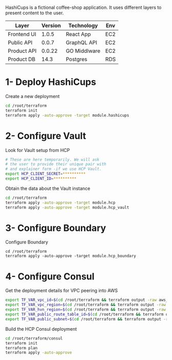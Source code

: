 HashiCups is a fictional coffee-shop application. It uses different layers to present content to the user.

| Layer       | Version | Technology   | Env |
| ----------- | ------- | ------------ | --- |
| Frontend UI | 1.0.5   | React App    | EC2 |
| Public API  | 0.0.7   | GraphQL API  | EC2 |
| Product API | 0.0.22  | GO Middlware | EC2 |
| Product DB  | 14.3    | Postgres     | RDS |

1- Deploy HashiCups
===

Create a new deployment
```bash
cd /root/terraform
terraform init
terraform apply -auto-approve -target module.hashicups
```

2- Configure Vault
===

Look for Vault setup from HCP
```bash
# These are here temporarily. We will ask
# the user to provide their unique pair with
# and explainer form -if we use HCP Vault.
export HCP_CLIENT_SECRET=**********
export HCP_CLIENT_ID=**********
```

Obtain the data about the Vault instance
```bash
cd /root/terraform
terraform apply -auto-approve -target module.hcp
terraform apply -auto-approve -target module.hcp_vault
```

3- Configure Boundary
===

Configure Boundary
```
cd /root/terraform
terraform apply -auto-approve -target module.hcp_boundary
```

4- Configure Consul
===
Get the deployment details for VPC peering into AWS
```bash
export TF_VAR_vpc_id=$(cd /root/terraform && terraform output -raw aws_vpc_id)
export TF_VAR_vpc_region=$(cd /root/terraform && terraform output -raw aws_vpc_region)
export TF_VAR_hvn_region=$(cd /root/terraform && terraform output -raw aws_vpc_region)
export TF_VAR_public_route_table_id=$(cd /root/terraform && terraform output -raw aws_route_table_id)
export TF_VAR_public_subnet=$(cd /root/terraform && terraform output -raw aws_public_subnet_id)
```
Build the HCP Consul deployment
```bash
cd /root/terraform/consul
terraform init
terraform plan
terraform apply -auto-approve
```